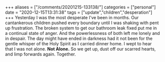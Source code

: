 +++
aliases = ["/comments/20201215-133138/"]
categories = ["personal"]
date = "2020-12-15T13:31:38"
tags = ["update","children","desperation"]
+++
Yesterday I was the most desperate I've been in months. Our cantankerous children pushed every boundary until I was shaking with pent up frustration. The broken system to get our bathroom leak fixed put me in a continual state of anger. And the powerlessness of both left me lonely and in despair. The day might have ended in darkness had it not been for the gentle whisper of the Holy Spirit as I carried dinner home. I wept to hear that I was not alone. **Not Alone.** So we get up, dust off our scarred hearts, and limp forwards again. Together.

